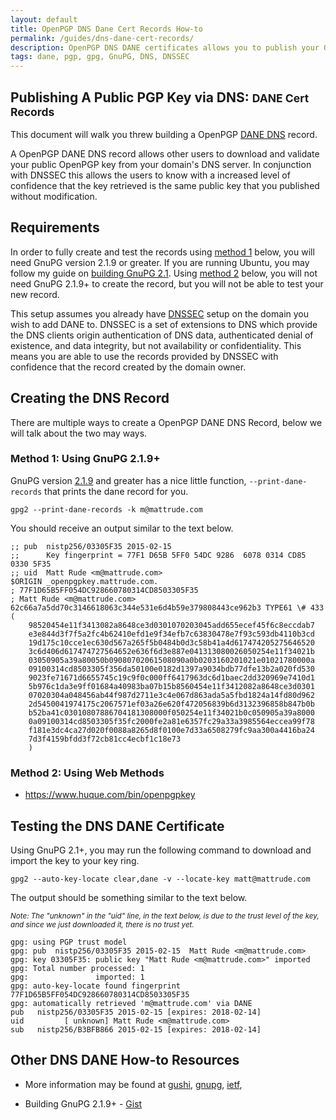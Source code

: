 ```yaml
---
layout: default
title: OpenPGP DNS Dane Cert Records How-to
permalink: /guides/dns-dane-cert-records/
description: OpenPGP DNS DANE certificates allows you to publish your OpenPGP key to your DNS record.
tags: dane, pgp, gpg, GnuPG, DNS, DNSSEC
---
```


## Publishing A Public PGP Key via DNS: <small>DANE Cert Records</small>
This document will walk you threw building a OpenPGP [DANE DNS](https://en.wikipedia.org/wiki/DNS-based_Authentication_of_Named_Entities) record.

A OpenPGP DANE DNS record allows other users to download and validate your public OpenPGP key from your domain's DNS server.  In conjunction with DNSSEC this allows the users to know with a increased level of confidence that the key retrieved is the same public key that you published without modification.

## Requirements
In order to fully create and test the records using [method 1](#method-1-using-gnupg-219) below, you will need GnuPG version 2.1.9 or greater. If you are running Ubuntu, you may follow my guide on [building GnuPG 2.1]({{site.url}}/guides/build-gnupg2/).  Using [method 2](#method-2-using-web-methods) below, you will not need GnuPG 2.1.9+ to create the record, but you will not be able to test your new record.

This setup assumes you already have [DNSSEC](https://en.wikipedia.org/wiki/Domain_Name_System_Security_Extensions) setup on the domain you wish to add DANE to.  DNSSEC is a set of extensions to DNS which provide the DNS clients origin authentication of DNS data, authenticated denial of existence, and data integrity, but not availability or confidentiality.  This means you are able to use the records provided by DNSSEC with confidence that the record created by the domain owner.

## Creating the DNS Record
There are multiple ways to create a OpenPGP DANE DNS Record, below we will talk about the two may ways.

### Method 1: Using GnuPG 2.1.9+
GnuPG version [2.1.9](https://lists.gnupg.org/pipermail/gnupg-announce/2015q4/000380.html) and greater has a nice little function, `--print-dane-records` that prints the dane record for you.



    gpg2 --print-dane-records -k m@mattrude.com

You should receive an output similar to the text below.

    ;; pub  nistp256/03305F35 2015-02-15
    ;;      Key fingerprint = 77F1 D65B 5FF0 54DC 9286  6078 0314 CD85 0330 5F35
    ;; uid  Matt Rude <m@mattrude.com>
    $ORIGIN _openpgpkey.mattrude.com.
    ; 77F1D65B5FF054DC928660780314CD8503305F35
    ; Matt Rude <m@mattrude.com>
    62c66a7a5dd70c3146618063c344e531e6d4b59e379808443ce962b3 TYPE61 \# 433 (
        98520454e11f3413082a8648ce3d0301070203045add655ecef45f6c8eccdab7
        e3e844d3f7f5a2fc4b62410efd1e9f34efb7c63830478e7f93c593db4110b3cd
        19d175c10cce1ec630d567a265f5b0484b0d3c58b41a4d617474205275646520
        3c6d406d617474727564652e636f6d3e887e041313080026050254e11f34021b
        03050905a39a80050b09080702061508090a0b0203160201021e01021780000a
        09100314cd8503305f356da50100e0182d1397a9034bdb77dfe13b2a020fd530
        9023fe71671d6655745c19c9f0c000ff6417963dc6d1baec2dd320969e7410d1
        5b976c1da3e9ff01684a40983ba07b15b8560454e11f3412082a8648ce3d0301
        07020304a048456ab44f987d2711e3c4e067d863ada5a5fbd1824a14fd80d962
        2d5450041974175c2067571ef03a26e620f472056839b6d3132396858b847b0b
        b52ba41c03010807886704181308000f050254e11f34021b0c050905a39a8000
        0a09100314cd8503305f35fc2000fe2a81e6357fc29a33a3985564eccea99f78
        f181e3dc4ca27d020f0088a8265d8f0100e7d33a6508279fc9aa300a4416ba24
        7d3f4159bfdd3f72cb81cc4ecbf1c18e73
        )


### Method 2: Using Web Methods

* https://www.huque.com/bin/openpgpkey

## Testing the DNS DANE Certificate
Using GnuPG 2.1+, you may run the following command to download and import the key to your key ring.

    gpg2 --auto-key-locate clear,dane -v --locate-key matt@mattrude.com

The output should be something similar to the text below.

<small><i>Note: The "unknown" in the "uid" line, in the text below, is due to the trust level of the key, and since we just downloaded it, there is no trust yet.</i></small>

    gpg: using PGP trust model
    gpg: pub  nistp256/03305F35 2015-02-15  Matt Rude <m@mattrude.com>
    gpg: key 03305F35: public key "Matt Rude <m@mattrude.com>" imported
    gpg: Total number processed: 1
    gpg:               imported: 1
    gpg: auto-key-locate found fingerprint 77F1D65B5FF054DC928660780314CD8503305F35
    gpg: automatically retrieved 'm@mattrude.com' via DANE
    pub   nistp256/03305F35 2015-02-15 [expires: 2018-02-14]
    uid         [ unknown] Matt Rude <m@mattrude.com>
    sub   nistp256/B3BFB866 2015-02-15 [expires: 2018-02-14]

## Other DNS DANE How-to Resources

* More information may be found at
[gushi](http://www.gushi.org/make-dns-cert/HOWTO.html),
[gnupg](https://lists.gnupg.org/pipermail/gnupg-users/2015-November/054725.html),
[ietf](http://tools.ietf.org/html/rfc6698),

* Building GnuPG 2.1.9+ - [Gist](https://gist.github.com/mattrude/3883a3801613b048d45b)
